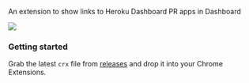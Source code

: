 An extension to show links to Heroku Dashboard PR apps in Dashboard

<img src="http://f.cl.ly/items/2Z1D1Z2p2D2S141x2Z2m/Screen%20Shot%202015-12-18%20at%2012.33.07%20PM.png">

### Getting started
Grab the latest `crx` file from <a href="https://github.com/almonk/hk-pr-apps-in-github/releases">releases</a> and drop it into your Chrome Extensions.
